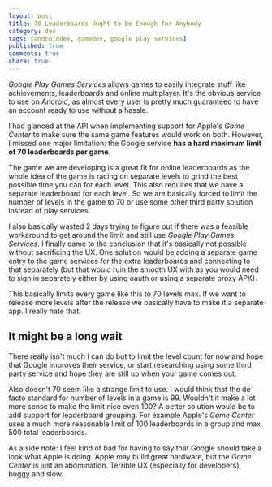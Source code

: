 ```yaml
---
layout: post
title: 70 Leaderboards Ought to Be Enough for Anybody
category: dev
tags: [androiddev, gamedev, google play services]
published: true
comments: true
share: true
---
```


*Google Play Games Services* allows games to easily integrate stuff like achievements, leaderboards and online multiplayer. It's the obvious service to use on Android, as almost every user is pretty much guaranteed to have an account ready to use without a hassle.

I had glanced at the API when implementing support for Apple's *Game Center* to make sure the same game features would work on both. However, I missed one major limitation: the Google service **has a hard maximum limit of 70 leaderboards per game**.

The game we are developing is a great fit for online leaderboards as the whole idea of the game is racing on separate levels to grind the best possible time you can for each level. This also requires that we have a separate leaderboard for each level. So we are basically forced to limit the number of levels in the game to 70 or use some other third party solution instead of play services.

I also basically wasted 2 days trying to figure out if there was a feasible workaround to get around the limit and still use *Google Play Games Services*. I finally came to the conclusion that it's basically not possible without sacrificing the UX. One solution would be adding a separate game entry to the game services for the extra leaderboards and connecting to that separately (but that would ruin the smooth UX with as you would need to sign in separately either by using oauth or using a separate proxy APK).

This basically limits every game like this to 70 levels max. If we want to release more levels after the release we basically have to make it a separate app. I really hate that.

It might be a long wait
-----------------------

There really isn't much I can do but to limit the level count for now and hope that Google improves their service, or start researching using some third party service and hope they are still up when your game comes out.

Also doesn't 70 seem like a strange limit to use. I would think that the de facto standard for number of levels in a game is 99. Wouldn't it make a lot more sense to make the limit nice even 100? A better solution would be to add support for leaderboard grouping. For example Apple's *Game Center* uses a much more reasonable limit of 100 leaderboards in a group and max 500 total leaderboards.

As a side note: I feel kind of bad for having to say that Google should take a look what Apple is doing. Apple may build great hardware, but the *Game Center* is just an abomination. Terrible UX (especially for developers), buggy and slow.
